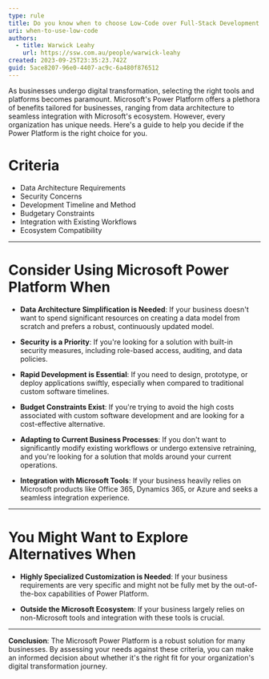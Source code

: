 ```yaml
---
type: rule
title: Do you know when to choose Low-Code over Full-Stack Development
uri: when-to-use-low-code
authors:
  - title: Warwick Leahy
    url: https://ssw.com.au/people/warwick-leahy
created: 2023-09-25T23:35:23.742Z
guid: 5ace8207-96e0-4407-ac9c-6a480f876512
---
```

As businesses undergo digital transformation, selecting the right tools and platforms becomes paramount. Microsoft's Power Platform offers a plethora of benefits tailored for businesses, ranging from data architecture to seamless integration with Microsoft's ecosystem. However, every organization has unique needs. Here's a guide to help you decide if the Power Platform is the right choice for you.

<!--endintro-->

# Criteria

* Data Architecture Requirements
* Security Concerns
* Development Timeline and Method
* Budgetary Constraints
* Integration with Existing Workflows
* Ecosystem Compatibility

---

# Consider Using Microsoft Power Platform When

* **Data Architecture Simplification is Needed**: If your business doesn't want to spend significant resources on creating a data model from scratch and prefers a robust, continuously updated model.
  
* **Security is a Priority**: If you're looking for a solution with built-in security measures, including role-based access, auditing, and data policies.
  
* **Rapid Development is Essential**: If you need to design, prototype, or deploy applications swiftly, especially when compared to traditional custom software timelines.
  
* **Budget Constraints Exist**: If you're trying to avoid the high costs associated with custom software development and are looking for a cost-effective alternative.
  
* **Adapting to Current Business Processes**: If you don't want to significantly modify existing workflows or undergo extensive retraining, and you're looking for a solution that molds around your current operations.
  
* **Integration with Microsoft Tools**: If your business heavily relies on Microsoft products like Office 365, Dynamics 365, or Azure and seeks a seamless integration experience.

---

# You Might Want to Explore Alternatives When

* **Highly Specialized Customization is Needed**: If your business requirements are very specific and might not be fully met by the out-of-the-box capabilities of Power Platform.
  
* **Outside the Microsoft Ecosystem**: If your business largely relies on non-Microsoft tools and integration with these tools is crucial.

---

**Conclusion**:
The Microsoft Power Platform is a robust solution for many businesses. By assessing your needs against these criteria, you can make an informed decision about whether it's the right fit for your organization's digital transformation journey.
